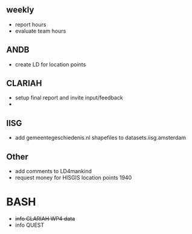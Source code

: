 ## weekly
- report hours
- evaluate team hours

## ANDB
- create LD for location points

## CLARIAH
- setup final report and invite input/feedback
- 

## IISG
- add gemeentegeschiedenis.nl shapefiles to datasets.iisg.amsterdam

## Other
- add comments to LD4mankind
- request money for HISGIS location points 1940

# BASH
- ~~info CLARIAH WP4 data~~
- info QUEST
